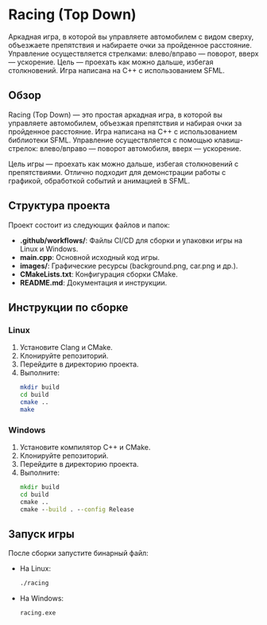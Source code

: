 



# Racing (Top Down)

Аркадная игра, в которой вы управляете автомобилем с видом сверху, объезжаете препятствия и набираете очки за пройденное расстояние. Управление осуществляется стрелками: влево/вправо — поворот, вверх — ускорение. Цель — проехать как можно дальше, избегая столкновений. Игра написана на C++ с использованием SFML.


## Обзор
Racing (Top Down) — это простая аркадная игра, в которой вы управляете автомобилем, объезжая препятствия и набирая очки за пройденное расстояние. Игра написана на C++ с использованием библиотеки SFML. Управление осуществляется с помощью клавиш-стрелок: влево/вправо — поворот автомобиля, вверх — ускорение.

Цель игры — проехать как можно дальше, избегая столкновений с препятствиями. Отлично подходит для демонстрации работы с графикой, обработкой событий и анимацией в SFML.


## Структура проекта
Проект состоит из следующих файлов и папок:

- **.github/workflows/**: Файлы CI/CD для сборки и упаковки игры на Linux и Windows.
- **main.cpp**: Основной исходный код игры.
- **images/**: Графические ресурсы (background.png, car.png и др.).
- **CMakeLists.txt**: Конфигурация сборки CMake.
- **README.md**: Документация и инструкции.


## Инструкции по сборке

### Linux
1. Установите Clang и CMake.
2. Клонируйте репозиторий.
3. Перейдите в директорию проекта.
4. Выполните:
   ```bash
   mkdir build
   cd build
   cmake ..
   make
   ```

### Windows
1. Установите компилятор C++ и CMake.
2. Клонируйте репозиторий.
3. Перейдите в директорию проекта.
4. Выполните:
   ```cmd
   mkdir build
   cd build
   cmake ..
   cmake --build . --config Release
   ```

## Запуск игры
После сборки запустите бинарный файл:
- На Linux:
  ```bash
  ./racing
  ```
- На Windows:
  ```cmd
  racing.exe
  ```
